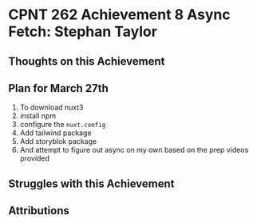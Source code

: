 # CPNT 262 Achievement 8 Async Fetch: Stephan Taylor

## Thoughts on this Achievement

## Plan for March 27th

1. To download nuxt3
2. install npm
3. configure the `nuxt.config`
4. Add tailwind package
5. Add storyblok package
6. And attempt to figure out async on my own based on the prep videos provided

## Struggles with this Achievement

## Attributions
